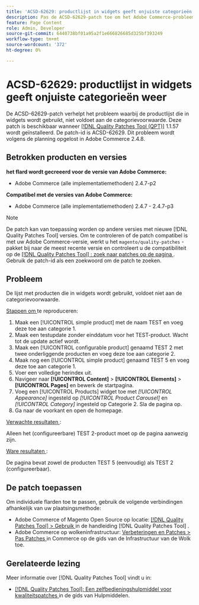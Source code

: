 ```yaml
---
title: 'ACSD-62629: productlijst in widgets geeft onjuiste categorieën weer'
description: Pas de ACSD-62629-patch toe om het Adobe Commerce-probleem op te lossen, waarbij een productlijst die in widgets wordt gebruikt, niet voldoet aan de categorievoorwaarde.
feature: Page Content
role: Admin, Developer
source-git-commit: 6440738bf01a95a2f1e666826685d325bf393249
workflow-type: tm+mt
source-wordcount: '372'
ht-degree: 0%

---
```



# ACSD-62629: productlijst in widgets geeft onjuiste categorieën weer

De ACSD-62629-patch verhelpt het probleem waarbij de productlijst die in widgets wordt gebruikt, niet voldoet aan de categorievoorwaarde. Deze patch is beschikbaar wanneer [[!DNL Quality Patches Tool (QPT)]](/help/tools/quality-patches-tool/quality-patches-tool-to-self-serve-quality-patches.md) 1.1.57 wordt geïnstalleerd. De patch-id is ACSD-62629. Dit probleem wordt volgens de planning opgelost in Adobe Commerce 2.4.8.

## Betrokken producten en versies

**het flard wordt gecreeerd voor de versie van Adobe Commerce:**

* Adobe Commerce (alle implementatiemethoden) 2.4.7-p2

**Compatibel met de versies van Adobe Commerce:**

* Adobe Commerce (alle implementatiemethoden) 2.4.7 - 2.4.7-p3

>[!NOTE]
>
>De patch kan van toepassing worden op andere versies met nieuwe [!DNL Quality Patches Tool] versies. Om te controleren of de patch compatibel is met uw Adobe Commerce-versie, werkt u het `magento/quality-patches` -pakket bij naar de meest recente versie en controleert u de compatibiliteit op de [[!DNL Quality Patches Tool] : zoek naar patches op de pagina ](https://experienceleague.adobe.com/tools/commerce-quality-patches/index.html) . Gebruik de patch-id als een zoekwoord om de patch te zoeken.

## Probleem

De lijst met producten die in widgets wordt gebruikt, voldoet niet aan de categorievoorwaarde.

<u> Stappen om </u> te reproduceren:

1. Maak een [!UICONTROL simple product] met de naam TEST en voeg deze toe aan categorie 1.
1. Maak een testupdate zonder einddatum voor het TEST-product. Wacht tot de update actief wordt.
1. Maak een [!UICONTROL configurable product] genaamd TEST 2 met twee onderliggende producten en voeg deze toe aan categorie 2.
1. Maak nog een [!UICONTROL simple product] genaamd TEST 5 en voeg deze toe aan categorie 1.
1. Voer een volledige herindex uit.
1. Navigeer naar **[!UICONTROL Content]** > **[!UICONTROL Elements]** > **[!UICONTROL Pages]** en bewerk de startpagina.
1. Voeg een [!UICONTROL Products] widget toe met *[!UICONTROL Appearance]* ingesteld op *[!UICONTROL Product Carousel]* en *[!UICONTROL Category]* ingesteld op Categorie 2. Sla de pagina op.
1. Ga naar de voorkant en open de homepage.

<u> Verwachte resultaten </u>:

Alleen het (configureerbare) TEST 2-product moet op de pagina aanwezig zijn.

<u> Ware resultaten </u>:

De pagina bevat zowel de producten TEST 5 (eenvoudig) als TEST 2 (configureerbaar).

## De patch toepassen

Om individuele flarden toe te passen, gebruik de volgende verbindingen afhankelijk van uw plaatsingsmethode:

* Adobe Commerce of Magento Open Source op locatie: [[!DNL Quality Patches Tool]  > Gebruik ](/help/tools/quality-patches-tool/usage.md) in de handleiding [!DNL Quality Patches Tool] .
* Adobe Commerce op wolkeninfrastructuur: [ Verbeteringen en Patches > Pas Patches ](https://experienceleague.adobe.com/docs/commerce-cloud-service/user-guide/develop/upgrade/apply-patches.html) in Commerce op de gids van de Infrastructuur van de Wolk toe.


## Gerelateerde lezing

Meer informatie over [!DNL Quality Patches Tool] vindt u in:

* [[!DNL Quality Patches Tool]: Een zelfbedieningshulpmiddel voor kwaliteitspatches ](/help/tools/quality-patches-tool/quality-patches-tool-to-self-serve-quality-patches.md) in de gids van Hulpmiddelen.
